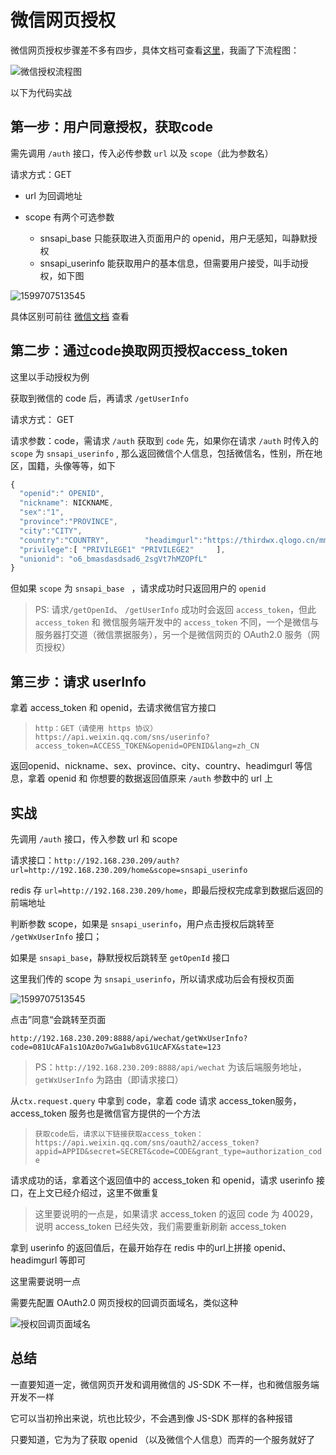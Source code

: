# 微信网页授权





微信网页授权步骤差不多有四步，具体文档可查看[这里](https://developers.weixin.qq.com/doc/offiaccount/OA_Web_Apps/Wechat_webpage_authorization.html)，我画了下流程图：

![微信授权流程图](https://i.loli.net/2021/09/26/aPZvclQdzDTmjoL.png)



以下为代码实战

## 第一步：用户同意授权，获取code

需先调用 `/auth` 接口，传入必传参数 `url` 以及 `scope`（此为参数名）

请求方式：GET

- url 为回调地址


- scope 有两个可选参数
  - snsapi_base 只能获取进入页面用户的 openid，用户无感知，叫静默授权
  - snsapi_userinfo 能获取用户的基本信息，但需要用户接受，叫手动授权，如下图

![1599707513545](https://i.loli.net/2021/05/21/gKzl6PTUmQYos4L.png)

具体区别可前往 [微信文档](https://developers.weixin.qq.com/doc/offiaccount/OA_Web_Apps/Wechat_webpage_authorization.html) 查看



## 第二步：通过code换取网页授权access_token

这里以手动授权为例

获取到微信的 code 后，再请求 `/getUserInfo`

请求方式： GET

请求参数：code，需请求 `/auth` 获取到 `code` 先，如果你在请求 `/auth` 时传入的 `scope` 为 `snsapi_userinfo` , 那么返回微信个人信息，包括微信名，性别，所在地区，国籍，头像等等，如下

```javascript
{   
  "openid":" OPENID",
  "nickname": NICKNAME,
  "sex":"1",
  "province":"PROVINCE",
  "city":"CITY",
  "country":"COUNTRY",        "headimgurl":"https://thirdwx.qlogo.cn/mmopen/g3MonUZtNHkdmzicIlibx6iaFqAc56vxLSUfpb6n5WKSYVY0ChQKkiaJSgQ1dZuTOgvLLrhJbERQQ4eMsv84eavHiaiceqxibJxCfHe/46",
  "privilege":[ "PRIVILEGE1" "PRIVILEGE2"     ],
  "unionid": "o6_bmasdasdsad6_2sgVt7hMZOPfL"
}
```

但如果 `scope` 为 `snsapi_base ` ，请求成功时只返回用户的 `openid`

> PS: 请求`/getOpenId`、 `/getUserInfo` 成功时会返回 `access_token`，但此 `access_token`  和 微信服务端开发中的 `access_token` 不同，一个是微信与服务器打交道（微信票据服务），另一个是微信网页的 OAuth2.0 服务（网页授权）

## 第三步：请求 userInfo

拿着 access_token 和 openid，去请求微信官方接口

> `http：GET（请使用 https 协议） https://api.weixin.qq.com/sns/userinfo?access_token=ACCESS_TOKEN&openid=OPENID&lang=zh_CN`

返回openid、nickname、sex、province、city、country、headimgurl 等信息，拿着 openid 和 你想要的数据返回值原来 `/auth` 参数中的 url 上



## 实战

先调用 `/auth` 接口，传入参数 url 和 scope

请求接口：`http://192.168.230.209/auth?url=http://192.168.230.209/home&scope=snsapi_userinfo`

redis 存 `url=http://192.168.230.209/home`，即最后授权完成拿到数据后返回的前端地址

判断参数 scope，如果是 `snsapi_userinfo`，用户点击授权后跳转至 `/getWxUserInfo` 接口；

如果是 `snsapi_base`，静默授权后跳转至 `getOpenId` 接口

这里我们传的 scope 为 `snsapi_userinfo`，所以请求成功后会有授权页面

![1599707513545](https://i.loli.net/2021/05/21/gKzl6PTUmQYos4L.png)

点击”同意“会跳转至页面

`http://192.168.230.209:8888/api/wechat/getWxUserInfo?code=081UcAFa1s1OAz0o7wGa1wb8vG1UcAFX&state=123`

> PS：`http://192.168.230.209:8888/api/wechat` 为该后端服务地址，`getWxUserInfo` 为路由（即请求接口）

从`ctx.request.query` 中拿到 code，拿着 code 请求 access_token服务，access_token 服务也是微信官方提供的一个方法

> `获取code后，请求以下链接获取access_token： https://api.weixin.qq.com/sns/oauth2/access_token?appid=APPID&secret=SECRET&code=CODE&grant_type=authorization_code`

请求成功的话，拿着这个返回值中的 access_token 和 openid，请求 userinfo 接口，在上文已经介绍过，这里不做重复

> 这里要说明的一点是，如果请求 access_token  的返回 code 为 40029，说明 access_token 已经失效，我们需要重新刷新 access_token

拿到 userinfo 的返回值后，在最开始存在 redis 中的url上拼接 openid、headimgurl 等即可



这里需要说明一点

需要先配置 OAuth2.0 网页授权的回调页面域名，类似这种

![授权回调页面域名](https://i.loli.net/2021/09/27/PufDxSq7m3abZcA.png)





## 总结

一直要知道一定，微信网页开发和调用微信的 JS-SDK 不一样，也和微信服务端开发不一样

它可以当初拎出来说，坑也比较少，不会遇到像 JS-SDK 那样的各种报错

只要知道，它为为了获取 openid （以及微信个人信息）而弄的一个服务就好了

